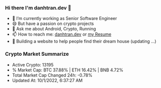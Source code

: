### Hi there I'm danhtran.dev 👋

- 🔭 I’m currently working as Senior Software Engineer
- 😄 But have a passion on crypto projects
- 💬 Ask me about Android, Crypto, Running 
- 📫 How to reach me: <a href="https://danhtran.dev" target="_blank">danhtran.dev</a> or <a href="Developer-Resume.pdf" target="_blank">my Resume</a>
- 🌱 Building a website to help people find their dream house (updating ...)

### Crypto Market Summarize
- Active Crypto: 13195
- % Market Cap: BTC 37.88% | ETH 16.42% | BNB 4.72%
- Total Market Cap Changed 24h: -0.78%
- Updated At: 10/1/2022, 6:37:27 AM
